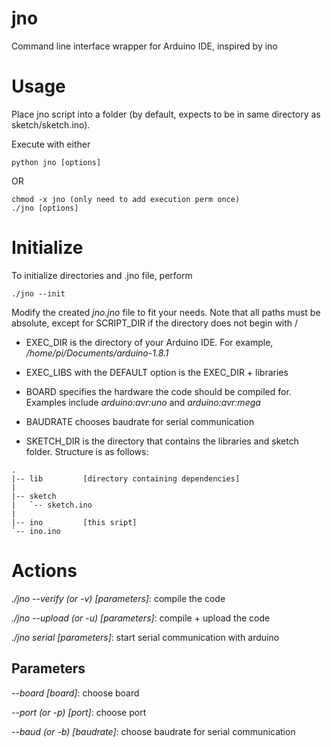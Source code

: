 # jno
Command line interface wrapper for Arduino IDE, inspired by ino

# Usage
Place jno script into a folder (by default, expects to be in same directory as sketch/sketch.ino).

Execute with either

	python jno [options]
	
OR 
	
	chmod -x jno (only need to add execution perm once)
	./jno [options]

# Initialize
To initialize directories and .jno file, perform

	./jno --init
	
Modify the created *jno.jno* file to fit your needs. Note that all paths must be absolute, except for SCRIPT_DIR if the directory does not begin with /

* EXEC_DIR is the directory of your Arduino IDE. For example, */home/pi/Documents/arduino-1.8.1*

* EXEC_LIBS with the DEFAULT option is the EXEC_DIR + libraries

* BOARD specifies the hardware the code should be compiled for. Examples include *arduino:avr:uno* and *arduino:avr:mega*

* BAUDRATE chooses baudrate for serial communication

* SKETCH_DIR is the directory that contains the libraries and sketch folder. Structure is as follows:

```
.
|-- lib         [directory containing dependencies]
|
|-- sketch
|   `-- sketch.ino
|
|-- ino         [this sript]
`-- ino.ino
```

# Actions
*./jno --verify (or -v) [parameters]*: compile the code

*./jno --upload (or -u) [parameters]*: compile + upload the code

*./jno serial [parameters]*: start serial communication with arduino

## Parameters
*--board [board]*: choose board

*--port (or -p) [port]*: choose port

*--baud (or -b) [baudrate]*: choose baudrate for serial communication

